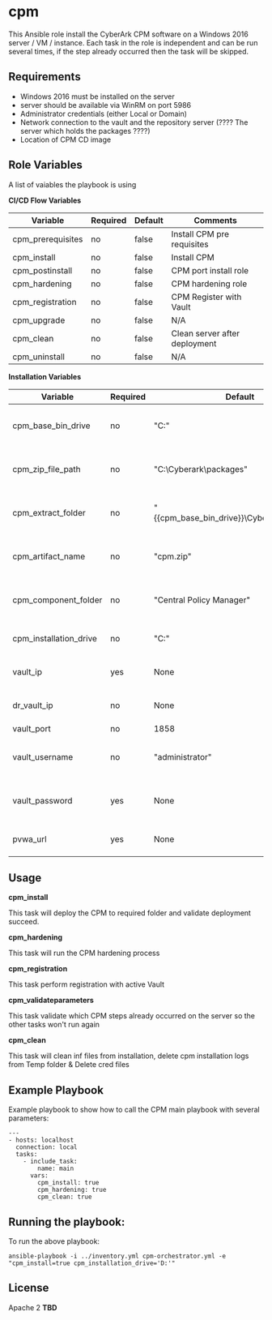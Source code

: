 # cpm


This Ansible role install the CyberArk CPM software on a Windows 2016 server / VM / instance.
Each task in the role is independent and can be run several times, if the step already occurred then the task will be skipped.



## Requirements

- Windows 2016 must be installed on the server
- server should be available via WinRM on port 5986
- Administrator credentials (either Local or Domain)
- Network connection to the vault and the repository server (???? The server which holds the packages ????)
- Location of CPM CD image


## Role Variables

A list of vaiables the playbook is using 

**CI/CD Flow Variables**
                    
| Variable                         | Required     | Default                                                                        | Comments                                 |
|----------------------------------|--------------|--------------------------------------------------------------------------------|------------------------------------------|
| cpm_prerequisites                | no           | false                                                                          | Install CPM pre requisites               |
| cpm_install                      | no           | false                                                                          | Install CPM                              |
| cpm_postinstall                  | no           | false                                                                          | CPM port install role                    |
| cpm_hardening                    | no           | false                                                                          | CPM hardening role                       |
| cpm_registration                 | no           | false                                                                          | CPM Register with Vault                  |
| cpm_upgrade                      | no           | false                                                                          | N/A                                      |
| cpm_clean                        | no           | false                                                                          | Clean server after deployment            |
| cpm_uninstall                    | no           | false                                                                          | N/A                                      |

**Installation Variables**

| Variable                         | Required     | Default                                                                        | Comments                                 |
|----------------------------------|--------------|--------------------------------------------------------------------------------|------------------------------------------|
| cpm_base_bin_drive               | no           | "C:"                                                                           | Base path to extract CyberArk packages   |
| cpm_zip_file_path                | no           | "C:\\Cyberark\\packages"                                                       | Zip File path of CyberArk packages       |
| cpm_extract_folder               | no           | "{{cpm_base_bin_drive}}\\Cyberark\\packages"                                   | Path to extract the CyberArk packages    |
| cpm_artifact_name                | no           | "cpm.zip"                                                                      | zip file name of cpm package             |
| cpm_component_folder             | no           | "Central Policy Manager"                                                       | The name of CPM unzip folder             |
| cpm_installation_drive           | no           | "C:"                                                                           | Base drive to install CPM                |
| vault_ip                         | yes          | None                                                                           | Vault ip to perform registration         |
| dr_vault_ip                      | no           | None                                                                           | vault dr ip to perform registration      |
| vault_port                       | no           | 1858                                                                           | vault port                               |
| vault_username                   | no           | "administrator"                                                                | vault username to perform registration   |
| vault_password                   | yes          | None                                                                           | vault password to perform registration   |
| pvwa_url                         | yes          | None                                                                           |  URL of registered PVWA                   |


## Usage 

**cpm_install**

This task will deploy the CPM to required folder and validate deployment succeed.

**cpm_hardening**

This task will run the CPM hardening process

**cpm_registration**

This task perform registration with active Vault

**cpm_validateparameters**

This task validate which CPM steps already occurred on the server so the other tasks won't run again

**cpm_clean**

This task will clean inf files from installation, delete cpm installation logs from Temp folder & Delete cred files


## Example Playbook

Example playbook to show how to call the CPM main playbook with several parameters:

    ---
    - hosts: localhost
      connection: local
      tasks:
        - include_task:
            name: main
          vars:
            cpm_install: true
            cpm_hardening: true
            cpm_clean: true

## Running the  playbook:

To run the above playbook:

    ansible-playbook -i ../inventory.yml cpm-orchestrator.yml -e "cpm_install=true cpm_installation_drive='D:'"

## License

Apache 2  **TBD**
